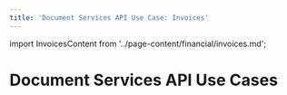 ```yaml
---
title: 'Document Services API Use Case: Invoices'
---
```


import InvoicesContent from '../page-content/financial/invoices.md';


<Hero slots="heading" variant="fullwidth" theme="dark"  customLayout className="herobgImage"/>

# Document Services API Use Cases


<MenuWrapperComponent  slots="content"  repeat="1" theme="lightest"/>

<InvoicesContent />
